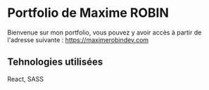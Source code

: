 # Portfolio de Maxime ROBIN

Bienvenue sur mon portfolio, vous pouvez y avoir accès à partir de l'adresse suivante :
https://maximerobindev.com

## Tehnologies utilisées

React, SASS
